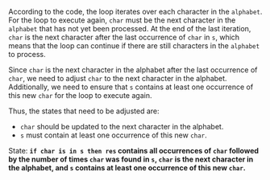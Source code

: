 According to the code, the loop iterates over each character in the `alphabet`. For the loop to execute again, `char` must be the next character in the `alphabet` that has not yet been processed. At the end of the last iteration, `char` is the next character after the last occurrence of `char` in `s`, which means that the loop can continue if there are still characters in the `alphabet` to process.

Since `char` is the next character in the alphabet after the last occurrence of `char`, we need to adjust `char` to the next character in the alphabet. Additionally, we need to ensure that `s` contains at least one occurrence of this new `char` for the loop to execute again. 

Thus, the states that need to be adjusted are:
- `char` should be updated to the next character in the alphabet.
- `s` must contain at least one occurrence of this new `char`.

State: **`if char is in s then res` contains all occurrences of `char` followed by the number of times `char` was found in `s`, `char` is the next character in the alphabet, and `s` contains at least one occurrence of this new `char`.**